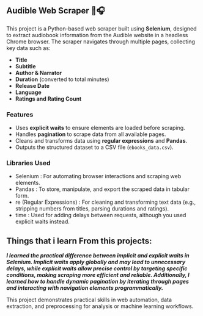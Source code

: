 ## Audible Web Scraper 📘🎧

This project is a Python-based web scraper built using **Selenium**, designed to extract audiobook information from the Audible website in a headless Chrome browser. 
The scraper navigates through multiple pages, collecting key data such as:

- **Title**
- **Subtitle**
- **Author & Narrator**
- **Duration** (converted to total minutes)
- **Release Date**
- **Language**
- **Ratings and Rating Count**

### Features
- Uses **explicit waits** to ensure elements are loaded before scraping.
- Handles **pagination** to scrape data from all available pages.
- Cleans and transforms data using **regular expressions** and **Pandas**.
- Outputs the structured dataset to a CSV file (`ebooks_data.csv`).

### Libraries Used
- Selenium : For automating browser interactions and scraping web elements.
- Pandas : To store, manipulate, and export the scraped data in tabular form.
- re (Regular Expressions) : For cleaning and transforming text data (e.g., stripping numbers from titles, parsing durations and ratings).
- time : Used for adding delays between requests, although you used explicit waits instead.

## Things that i learn From this projects:
***I learned the practical difference between implicit and explicit waits in Selenium. 
Implicit waits apply globally and may lead to unnecessary delays, 
while explicit waits allow precise control by targeting specific conditions, 
making scraping more efficient and reliable. 
Additionally, I learned how to handle dynamic pagination by iterating through pages and interacting with navigation elements programmatically.***

This project demonstrates practical skills in web automation, data extraction, and preprocessing for analysis or machine learning workflows.

